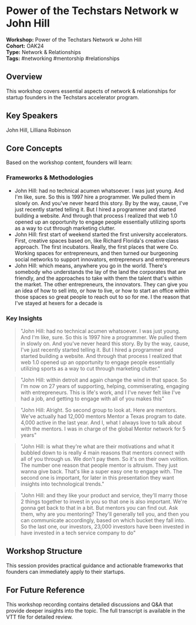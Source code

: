 # Power of the Techstars Network w  John Hill

**Workshop:** Power of the Techstars Network w  John Hill  
**Cohort:** OAK24  
**Type:** Network & Relationships  
**Tags:** #networking #mentorship #relationships

## Overview

This workshop covers essential aspects of network & relationships for startup founders in the Techstars accelerator program.

## Key Speakers

John Hill, Lilliana Robinson

## Core Concepts

Based on the workshop content, founders will learn:


### Frameworks & Methodologies

- John Hill: had no technical acumen whatsoever. I was just young. And I'm like, sure. So this is 1997 hire a programmer. We pulled them in slowly on. And you've never heard this story. By by the way, cause, I've just recently started telling it. But I hired a programmer and started building a website. And through that process I realized that web 1.0 opened up an opportunity to engage people essentially utilizing sports as a way to cut through marketing clutter.
- John Hill: first start of weekend started the first university accelerators. First, creative spaces based on, like Richard Florida's creative class approach. The first incubators. Really, the first places that were Co. Working spaces for entrepreneurs, and then turned our burgeoning social networks to support innovators, entrepreneurs and entrepreneurs
- John Hill: which means, anywhere you go in the world. There's somebody who understands the lay of the land the corporates that are friendly, and the approaches to take with them the talent that's within the market. The other entrepreneurs, the innovators. They can give you an idea of how to sell into, or how to live, or how to start an office within those spaces so great people to reach out to so for me. I the reason that I've stayed at hexers for a decade is

### Key Insights

> "John Hill: had no technical acumen whatsoever. I was just young. And I'm like, sure. So this is 1997 hire a programmer. We pulled them in slowly on. And you've never heard this story. By by the way, cause, I've just recently started telling it. But I hired a programmer and started building a website. And through that process I realized that web 1.0 opened up an opportunity to engage people essentially utilizing sports as a way to cut through marketing clutter."

> "John Hill: within detroit and again change the wind in that space. So I'm now on 27 years of supporting, helping, commiserating, engaging with entrepreneurs. This is life's work, and I I've never felt like I've had a job, and getting to engage with all of you makes this"

> "John Hill: Alright. So second group to look at. Here are mentors. We've actually had 12,000 mentors Mentor a Texas program to date. 4,000 active in the last year. And I, what I always love to talk about with the mentors. I was in charge of the global Mentor network for 5 years"

> "John Hill: is what they're what are their motivations and what it bubbled down to is really 4 main reasons that mentors connect with all of you through us. We don't pay them. So it's on their own volition. The number one reason that people mentor is altruism. They just wanna give back. That's like a super easy one to engage with. The second one is important, for later in this presentation they want insights into technological trends."

> "John Hill: and they like your product and service, they'll marry those 2 things together to invest in you so that one is also important. We're gonna get back to that in a bit. But mentors you can find out. Ask them, why are you mentoring? They'll generally tell you, and then you can communicate accordingly, based on which bucket they fall into. So the last one, our investors, 23,000 investors have been invested in have invested in a tech service company to do"


## Workshop Structure

This session provides practical guidance and actionable frameworks that founders can immediately apply to their startups.

## For Future Reference

This workshop recording contains detailed discussions and Q&A that provide deeper insights into the topic. The full transcript is available in the VTT file for detailed review.
